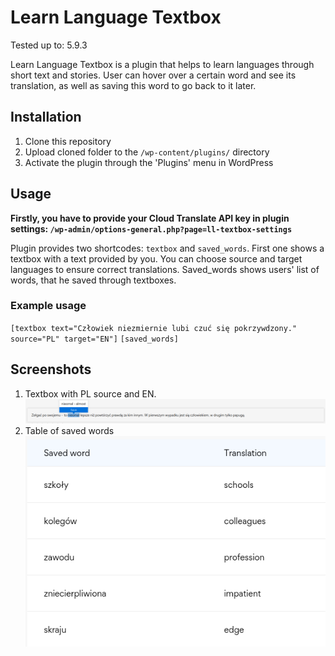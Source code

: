# Learn Language Textbox
Tested up to: 5.9.3

Learn Language Textbox is a plugin that helps to learn languages through short text and stories. User can hover over a certain word and see its translation, as well as saving this word to go back to it later.

## Installation

1. Clone this repository
2. Upload cloned folder to the `/wp-content/plugins/` directory
3. Activate the plugin through the 'Plugins' menu in WordPress

## Usage

<b>Firstly, you have to provide your Cloud Translate API key in plugin settings: `/wp-admin/options-general.php?page=ll-textbox-settings`</b>

Plugin provides two shortcodes: `textbox` and `saved_words`.
First one shows a textbox with a text provided by you. You can choose source and target languages to ensure correct translations.
Saved_words shows users' list of words, that he saved through textboxes.

### Example usage
`[textbox text="Człowiek niezmiernie lubi czuć się pokrzywdzony." source="PL" target="EN"]`
`[saved_words]`

## Screenshots

1. Textbox with PL source and EN.<br>![textbox](/assets/textbox.png)
2. Table of saved words<br>![saved words](/assets/saved_words.png)
